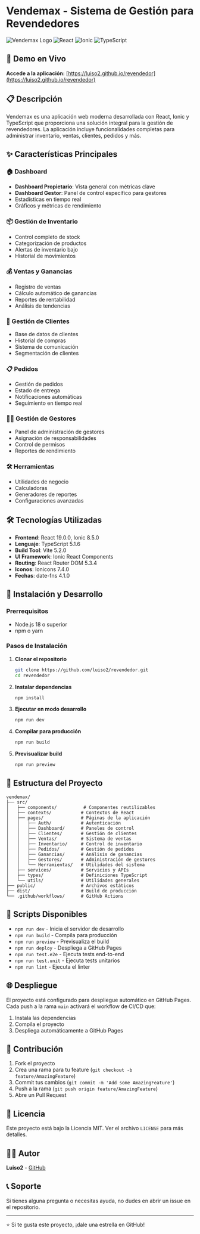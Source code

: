 # Vendemax - Sistema de Gestión para Revendedores

![Vendemax Logo](https://img.shields.io/badge/Vendemax-Sistema%20de%20Gestión-blue)
![React](https://img.shields.io/badge/React-19.0.0-blue)
![Ionic](https://img.shields.io/badge/Ionic-8.5.0-purple)
![TypeScript](https://img.shields.io/badge/TypeScript-5.1.6-blue)

## 🚀 Demo en Vivo

**Accede a la aplicación:** [https://luiso2.github.io/revendedor](https://luiso2.github.io/revendedor)

## 📋 Descripción

Vendemax es una aplicación web moderna desarrollada con React, Ionic y TypeScript que proporciona una solución integral para la gestión de revendedores. La aplicación incluye funcionalidades completas para administrar inventario, ventas, clientes, pedidos y más.

## ✨ Características Principales

### 🏠 Dashboard
- **Dashboard Propietario**: Vista general con métricas clave
- **Dashboard Gestor**: Panel de control específico para gestores
- Estadísticas en tiempo real
- Gráficos y métricas de rendimiento

### 📦 Gestión de Inventario
- Control completo de stock
- Categorización de productos
- Alertas de inventario bajo
- Historial de movimientos

### 💰 Ventas y Ganancias
- Registro de ventas
- Cálculo automático de ganancias
- Reportes de rentabilidad
- Análisis de tendencias

### 👥 Gestión de Clientes
- Base de datos de clientes
- Historial de compras
- Sistema de comunicación
- Segmentación de clientes

### 📋 Pedidos
- Gestión de pedidos
- Estado de entrega
- Notificaciones automáticas
- Seguimiento en tiempo real

### 👨‍💼 Gestión de Gestores
- Panel de administración de gestores
- Asignación de responsabilidades
- Control de permisos
- Reportes de rendimiento

### 🛠️ Herramientas
- Utilidades de negocio
- Calculadoras
- Generadores de reportes
- Configuraciones avanzadas

## 🛠️ Tecnologías Utilizadas

- **Frontend**: React 19.0.0, Ionic 8.5.0
- **Lenguaje**: TypeScript 5.1.6
- **Build Tool**: Vite 5.2.0
- **UI Framework**: Ionic React Components
- **Routing**: React Router DOM 5.3.4
- **Iconos**: Ionicons 7.4.0
- **Fechas**: date-fns 4.1.0

## 🚀 Instalación y Desarrollo

### Prerrequisitos
- Node.js 18 o superior
- npm o yarn

### Pasos de Instalación

1. **Clonar el repositorio**
   ```bash
   git clone https://github.com/luiso2/revendedor.git
   cd revendedor
   ```

2. **Instalar dependencias**
   ```bash
   npm install
   ```

3. **Ejecutar en modo desarrollo**
   ```bash
   npm run dev
   ```

4. **Compilar para producción**
   ```bash
   npm run build
   ```

5. **Previsualizar build**
   ```bash
   npm run preview
   ```

## 📁 Estructura del Proyecto

```
vendemax/
├── src/
│   ├── components/          # Componentes reutilizables
│   ├── contexts/           # Contextos de React
│   ├── pages/              # Páginas de la aplicación
│   │   ├── Auth/           # Autenticación
│   │   ├── Dashboard/      # Paneles de control
│   │   ├── Clientes/       # Gestión de clientes
│   │   ├── Ventas/         # Sistema de ventas
│   │   ├── Inventario/     # Control de inventario
│   │   ├── Pedidos/        # Gestión de pedidos
│   │   ├── Ganancias/      # Análisis de ganancias
│   │   ├── Gestores/       # Administración de gestores
│   │   └── Herramientas/   # Utilidades del sistema
│   ├── services/           # Servicios y APIs
│   ├── types/              # Definiciones TypeScript
│   └── utils/              # Utilidades generales
├── public/                 # Archivos estáticos
├── dist/                   # Build de producción
└── .github/workflows/      # GitHub Actions
```

## 🔧 Scripts Disponibles

- `npm run dev` - Inicia el servidor de desarrollo
- `npm run build` - Compila para producción
- `npm run preview` - Previsualiza el build
- `npm run deploy` - Despliega a GitHub Pages
- `npm run test.e2e` - Ejecuta tests end-to-end
- `npm run test.unit` - Ejecuta tests unitarios
- `npm run lint` - Ejecuta el linter

## 🌐 Despliegue

El proyecto está configurado para despliegue automático en GitHub Pages. Cada push a la rama `main` activará el workflow de CI/CD que:

1. Instala las dependencias
2. Compila el proyecto
3. Despliega automáticamente a GitHub Pages

## 🤝 Contribución

1. Fork el proyecto
2. Crea una rama para tu feature (`git checkout -b feature/AmazingFeature`)
3. Commit tus cambios (`git commit -m 'Add some AmazingFeature'`)
4. Push a la rama (`git push origin feature/AmazingFeature`)
5. Abre un Pull Request

## 📝 Licencia

Este proyecto está bajo la Licencia MIT. Ver el archivo `LICENSE` para más detalles.

## 👨‍💻 Autor

**Luiso2** - [GitHub](https://github.com/luiso2)

## 📞 Soporte

Si tienes alguna pregunta o necesitas ayuda, no dudes en abrir un issue en el repositorio.

---

⭐ Si te gusta este proyecto, ¡dale una estrella en GitHub! 